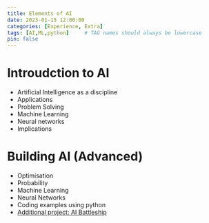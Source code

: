 ```yaml
---
title: Elements of AI
date: 2023-01-15 12:00:00
categories: [Experience, Extra]
tags: [AI,ML,python]     # TAG names should always be lowercase
pin: false
---
```


# Introudction to AI
* Artificial Intelligence as a discipline
* Applications
* Problem Solving
* Machine Learning
* Neural networks
* Implications

# Building AI (Advanced)
* Optimisation
* Probability
* Machine Learning
* Neural Networks
* Coding examples using python
* [Additional project: AI Battleship](https://github.com/j-diefenbach/Battleship_Building_Ai)